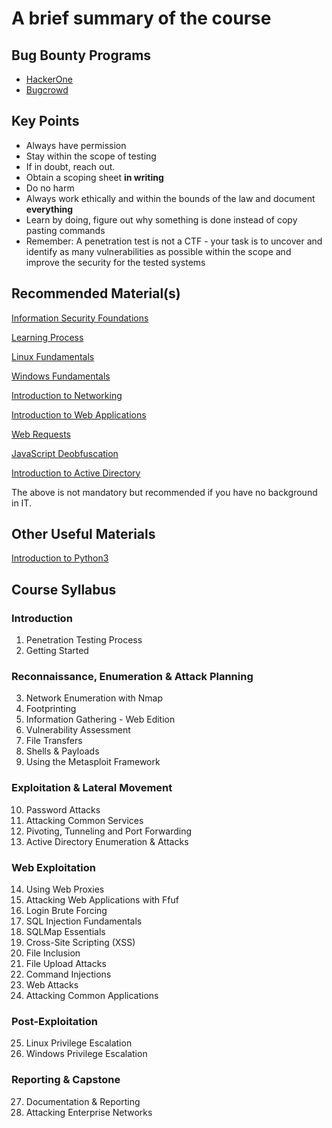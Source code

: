 # A brief summary of the course 

## Bug Bounty Programs
- [HackerOne](https://hackerone.com/directory/programs)
- [Bugcrowd](https://bugcrowd.com/engagements?category=bug_bounty&page=1&sort_by=promoted&sort_direction=desc)

## Key Points
- Always have permission
- Stay within the scope of testing
- If in doubt, reach out.
- Obtain a scoping sheet **in writing**
- Do no harm
- Always work ethically and within the bounds of the law and document **everything**
- Learn by doing, figure out why something is done instead of copy pasting commands
- Remember: A penetration test is not a CTF - your task is to uncover and identify as many vulnerabilities as possible within the scope and improve the security for the tested systems

## Recommended Material(s)
[Information Security Foundations](https://academy.hackthebox.com/dashboard)

[Learning Process](https://academy.hackthebox.com/course/preview/learning-process)

[Linux Fundamentals](https://academy.hackthebox.com/course/preview/linux-fundamentals)

[Windows Fundamentals](https://academy.hackthebox.com/course/preview/windows-fundamentals)

[Introduction to Networking](https://academy.hackthebox.com/course/preview/introduction-to-networking)

[Introduction to Web Applications](https://academy.hackthebox.com/course/preview/introduction-to-web-applications)

[Web Requests](https://academy.hackthebox.com/course/preview/web-requests)

[JavaScript Deobfuscation](https://academy.hackthebox.com/course/preview/javascript-deobfuscation)

[Introduction to Active Directory](https://academy.hackthebox.com/course/preview/introduction-to-active-directory)

The above is not mandatory but recommended if you have no background in IT.

## Other Useful Materials
[Introduction to Python3](https://academy.hackthebox.com/course/preview/introduction-to-python-3)


## Course Syllabus
### Introduction
1. Penetration Testing Process
2. Getting Started 
### Reconnaissance, Enumeration & Attack Planning
3. Network Enumeration with Nmap
4. Footprinting
5. Information Gathering - Web Edition
6. Vulnerability Assessment
7. File Transfers
8. Shells & Payloads
9. Using the Metasploit Framework
### Exploitation & Lateral Movement
10. Password Attacks
11. Attacking Common Services
12. Pivoting, Tunneling and Port Forwarding
13. Active Directory Enumeration & Attacks
### Web Exploitation
14. Using Web Proxies
15. Attacking Web Applications with Ffuf
16. Login Brute Forcing
17. SQL Injection Fundamentals
18. SQLMap Essentials
19. Cross-Site Scripting (XSS)
20. File Inclusion
21. File Upload Attacks
22. Command Injections
23. Web Attacks
24. Attacking Common Applications
### Post-Exploitation
25. Linux Privilege Escalation
26. Windows Privilege Escalation
### Reporting & Capstone
27. Documentation & Reporting
28. Attacking Enterprise Networks
